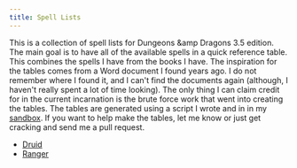 ```yaml
---
title: Spell Lists
---
```



This is a collection of spell lists for Dungeons &amp Dragons 3.5
edition.  The main goal is to have all of the available spells in a
quick reference table.  This combines the spells I have from the books I
have.  The inspiration for the tables comes from a Word document I found
years ago.  I do not remember where I found it, and I can't find the
documents again (although, I haven't really spent a lot of time
looking).  The only thing I can claim credit for in the current
incarnation is the brute force work that went into creating the tables.
The tables are generated using a script I wrote and in in my [sandbox].
If you want to help make the tables, let me know or just get cracking
and send me a pull request.

[sandbox]: http://github.com/kprussing/mysandbox

*   [Druid](druid.html)
*   [Ranger](ranger.html)

